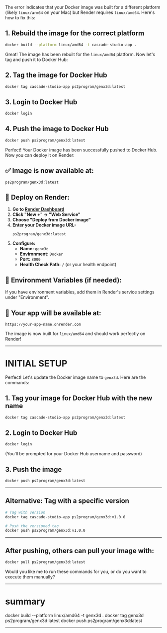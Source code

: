 The error indicates that your Docker image was built for a different platform (likely `linux/arm64` on your Mac) but Render requires `linux/amd64`. Here's how to fix this:

## **1. Rebuild the image for the correct platform**

```bash
docker build --platform linux/amd64 -t cascade-studio-app .
```
Great! The image has been rebuilt for the `linux/amd64` platform. Now let's tag and push it to Docker Hub:

## **2. Tag the image for Docker Hub**

```bash
docker tag cascade-studio-app ps2program/genx3d:latest
```
## **3. Login to Docker Hub**

```bash
docker login
```
## **4. Push the image to Docker Hub**

```bash
docker push ps2program/genx3d:latest
```
Perfect! Your Docker image has been successfully pushed to Docker Hub. Now you can deploy it on Render:

## **✅ Image is now available at:**
```
ps2program/genx3d:latest
```

## **🚀 Deploy on Render:**

1. **Go to [Render Dashboard](https://dashboard.render.com/)**
2. **Click "New +" → "Web Service"**
3. **Choose "Deploy from Docker image"**
4. **Enter your Docker image URL:**
   ```
   ps2program/genx3d:latest
   ```
5. **Configure:**
   - **Name:** `genx3d`
   - **Environment:** `Docker`
   - **Port:** `8000`
   - **Health Check Path:** `/` (or your health endpoint)

## **🔧 Environment Variables (if needed):**
If you have environment variables, add them in Render's service settings under "Environment".

## **📱 Your app will be available at:**
```
https://your-app-name.onrender.com
```

The image is now built for `linux/amd64` and should work perfectly on Render!





---


# INITIAL SETUP

Perfect! Let's update the Docker image name to `genx3d`. Here are the commands:

## **1. Tag your image for Docker Hub with the new name**

```sh
docker tag cascade-studio-app ps2program/genx3d:latest
```

## **2. Login to Docker Hub**

```sh
docker login
```
(You'll be prompted for your Docker Hub username and password)

## **3. Push the image**

```sh
docker push ps2program/genx3d:latest
```

---

## **Alternative: Tag with a specific version**

```sh
# Tag with version
docker tag cascade-studio-app ps2program/genx3d:v1.0.0

# Push the versioned tag
docker push ps2program/genx3d:v1.0.0
```

---

## **After pushing, others can pull your image with:**

```sh
docker pull ps2program/genx3d:latest
```

Would you like me to run these commands for you, or do you want to execute them manually?





---

# summary

docker build --platform linux/amd64 -t genx3d .
docker tag genx3d ps2program/genx3d:latest
docker push ps2program/genx3d:latest






---
